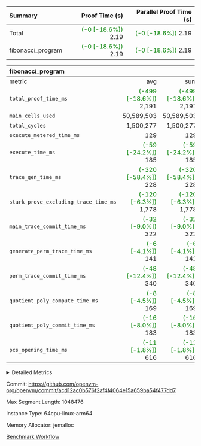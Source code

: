 | Summary | Proof Time (s) | Parallel Proof Time (s) |
|:---|---:|---:|
| Total | <span style='color: green'>(-0 [-18.6%])</span> 2.19 | <span style='color: green'>(-0 [-18.6%])</span> 2.19 |
| fibonacci_program | <span style='color: green'>(-0 [-18.6%])</span> 2.19 | <span style='color: green'>(-0 [-18.6%])</span> 2.19 |


| fibonacci_program |||||
|:---|---:|---:|---:|---:|
|metric|avg|sum|max|min|
| `total_proof_time_ms ` | <span style='color: green'>(-499 [-18.6%])</span> 2,191 | <span style='color: green'>(-499 [-18.6%])</span> 2,191 | <span style='color: green'>(-499 [-18.6%])</span> 2,191 | <span style='color: green'>(-499 [-18.6%])</span> 2,191 |
| `main_cells_used     ` |  50,589,503 |  50,589,503 |  50,589,503 |  50,589,503 |
| `total_cycles        ` |  1,500,277 |  1,500,277 |  1,500,277 |  1,500,277 |
| `execute_metered_time_ms` |  129 |  129 |  129 |  129 |
| `execute_time_ms     ` | <span style='color: green'>(-59 [-24.2%])</span> 185 | <span style='color: green'>(-59 [-24.2%])</span> 185 | <span style='color: green'>(-59 [-24.2%])</span> 185 | <span style='color: green'>(-59 [-24.2%])</span> 185 |
| `trace_gen_time_ms   ` | <span style='color: green'>(-320 [-58.4%])</span> 228 | <span style='color: green'>(-320 [-58.4%])</span> 228 | <span style='color: green'>(-320 [-58.4%])</span> 228 | <span style='color: green'>(-320 [-58.4%])</span> 228 |
| `stark_prove_excluding_trace_time_ms` | <span style='color: green'>(-120 [-6.3%])</span> 1,778 | <span style='color: green'>(-120 [-6.3%])</span> 1,778 | <span style='color: green'>(-120 [-6.3%])</span> 1,778 | <span style='color: green'>(-120 [-6.3%])</span> 1,778 |
| `main_trace_commit_time_ms` | <span style='color: green'>(-32 [-9.0%])</span> 322 | <span style='color: green'>(-32 [-9.0%])</span> 322 | <span style='color: green'>(-32 [-9.0%])</span> 322 | <span style='color: green'>(-32 [-9.0%])</span> 322 |
| `generate_perm_trace_time_ms` | <span style='color: green'>(-6 [-4.1%])</span> 141 | <span style='color: green'>(-6 [-4.1%])</span> 141 | <span style='color: green'>(-6 [-4.1%])</span> 141 | <span style='color: green'>(-6 [-4.1%])</span> 141 |
| `perm_trace_commit_time_ms` | <span style='color: green'>(-48 [-12.4%])</span> 340 | <span style='color: green'>(-48 [-12.4%])</span> 340 | <span style='color: green'>(-48 [-12.4%])</span> 340 | <span style='color: green'>(-48 [-12.4%])</span> 340 |
| `quotient_poly_compute_time_ms` | <span style='color: green'>(-8 [-4.5%])</span> 169 | <span style='color: green'>(-8 [-4.5%])</span> 169 | <span style='color: green'>(-8 [-4.5%])</span> 169 | <span style='color: green'>(-8 [-4.5%])</span> 169 |
| `quotient_poly_commit_time_ms` | <span style='color: green'>(-16 [-8.0%])</span> 183 | <span style='color: green'>(-16 [-8.0%])</span> 183 | <span style='color: green'>(-16 [-8.0%])</span> 183 | <span style='color: green'>(-16 [-8.0%])</span> 183 |
| `pcs_opening_time_ms ` | <span style='color: green'>(-11 [-1.8%])</span> 616 | <span style='color: green'>(-11 [-1.8%])</span> 616 | <span style='color: green'>(-11 [-1.8%])</span> 616 | <span style='color: green'>(-11 [-1.8%])</span> 616 |



<details>
<summary>Detailed Metrics</summary>

| group | num_segments | keygen_time_ms | fri.log_blowup | execute_metered_time_ms | commit_exe_time_ms |
| --- | --- | --- | --- | --- | --- |
| fibonacci_program | 1 | 277 | 1 | 129 | 5 | 

| group | air_name | quotient_deg | interactions | constraints |
| --- | --- | --- | --- | --- |
| fibonacci_program | AccessAdapterAir<16> | 2 | 5 | 12 | 
| fibonacci_program | AccessAdapterAir<2> | 2 | 5 | 12 | 
| fibonacci_program | AccessAdapterAir<32> | 2 | 5 | 12 | 
| fibonacci_program | AccessAdapterAir<4> | 2 | 5 | 12 | 
| fibonacci_program | AccessAdapterAir<8> | 2 | 5 | 12 | 
| fibonacci_program | BitwiseOperationLookupAir<8> | 2 | 2 | 4 | 
| fibonacci_program | MemoryMerkleAir<8> | 2 | 4 | 39 | 
| fibonacci_program | PersistentBoundaryAir<8> | 2 | 3 | 7 | 
| fibonacci_program | PhantomAir | 2 | 3 | 5 | 
| fibonacci_program | Poseidon2PeripheryAir<BabyBearParameters>, 1> | 2 | 1 | 286 | 
| fibonacci_program | ProgramAir | 1 | 1 | 4 | 
| fibonacci_program | RangeTupleCheckerAir<2> | 1 | 1 | 4 | 
| fibonacci_program | Rv32HintStoreAir | 2 | 18 | 28 | 
| fibonacci_program | VariableRangeCheckerAir | 1 | 1 | 4 | 
| fibonacci_program | VmAirWrapper<Rv32BaseAluAdapterAir, BaseAluCoreAir<4, 8> | 2 | 20 | 37 | 
| fibonacci_program | VmAirWrapper<Rv32BaseAluAdapterAir, LessThanCoreAir<4, 8> | 2 | 18 | 40 | 
| fibonacci_program | VmAirWrapper<Rv32BaseAluAdapterAir, ShiftCoreAir<4, 8> | 2 | 24 | 91 | 
| fibonacci_program | VmAirWrapper<Rv32BranchAdapterAir, BranchEqualCoreAir<4> | 2 | 11 | 20 | 
| fibonacci_program | VmAirWrapper<Rv32BranchAdapterAir, BranchLessThanCoreAir<4, 8> | 2 | 13 | 35 | 
| fibonacci_program | VmAirWrapper<Rv32CondRdWriteAdapterAir, Rv32JalLuiCoreAir> | 2 | 10 | 18 | 
| fibonacci_program | VmAirWrapper<Rv32JalrAdapterAir, Rv32JalrCoreAir> | 2 | 16 | 20 | 
| fibonacci_program | VmAirWrapper<Rv32LoadStoreAdapterAir, LoadSignExtendCoreAir<4, 8> | 2 | 18 | 33 | 
| fibonacci_program | VmAirWrapper<Rv32LoadStoreAdapterAir, LoadStoreCoreAir<4> | 2 | 17 | 40 | 
| fibonacci_program | VmAirWrapper<Rv32MultAdapterAir, DivRemCoreAir<4, 8> | 2 | 25 | 84 | 
| fibonacci_program | VmAirWrapper<Rv32MultAdapterAir, MulHCoreAir<4, 8> | 2 | 24 | 31 | 
| fibonacci_program | VmAirWrapper<Rv32MultAdapterAir, MultiplicationCoreAir<4, 8> | 2 | 19 | 19 | 
| fibonacci_program | VmAirWrapper<Rv32RdWriteAdapterAir, Rv32AuipcCoreAir> | 2 | 12 | 14 | 
| fibonacci_program | VmConnectorAir | 2 | 5 | 11 | 

| group | air_name | segment | rows | prep_cols | perm_cols | main_cols | cells |
| --- | --- | --- | --- | --- | --- | --- | --- |
| fibonacci_program | AccessAdapterAir<8> | 0 | 128 |  | 16 | 17 | 4,224 | 
| fibonacci_program | BitwiseOperationLookupAir<8> | 0 | 65,536 | 3 | 8 | 2 | 655,360 | 
| fibonacci_program | MemoryMerkleAir<8> | 0 | 512 |  | 16 | 32 | 24,576 | 
| fibonacci_program | PersistentBoundaryAir<8> | 0 | 128 |  | 12 | 20 | 4,096 | 
| fibonacci_program | PhantomAir | 0 | 1 |  | 12 | 6 | 18 | 
| fibonacci_program | Poseidon2PeripheryAir<BabyBearParameters>, 1> | 0 | 256 |  | 8 | 300 | 78,848 | 
| fibonacci_program | ProgramAir | 0 | 8,192 |  | 8 | 10 | 147,456 | 
| fibonacci_program | RangeTupleCheckerAir<2> | 0 | 524,288 | 2 | 8 | 1 | 4,718,592 | 
| fibonacci_program | Rv32HintStoreAir | 0 | 4 |  | 44 | 32 | 304 | 
| fibonacci_program | VariableRangeCheckerAir | 0 | 262,144 | 2 | 8 | 1 | 2,359,296 | 
| fibonacci_program | VmAirWrapper<Rv32BaseAluAdapterAir, BaseAluCoreAir<4, 8> | 0 | 1,048,576 |  | 52 | 36 | 92,274,688 | 
| fibonacci_program | VmAirWrapper<Rv32BaseAluAdapterAir, LessThanCoreAir<4, 8> | 0 | 524,288 |  | 40 | 37 | 40,370,176 | 
| fibonacci_program | VmAirWrapper<Rv32BranchAdapterAir, BranchEqualCoreAir<4> | 0 | 262,144 |  | 28 | 26 | 14,155,776 | 
| fibonacci_program | VmAirWrapper<Rv32BranchAdapterAir, BranchLessThanCoreAir<4, 8> | 0 | 8 |  | 32 | 32 | 512 | 
| fibonacci_program | VmAirWrapper<Rv32CondRdWriteAdapterAir, Rv32JalLuiCoreAir> | 0 | 131,072 |  | 28 | 18 | 6,029,312 | 
| fibonacci_program | VmAirWrapper<Rv32JalrAdapterAir, Rv32JalrCoreAir> | 0 | 32 |  | 36 | 28 | 2,048 | 
| fibonacci_program | VmAirWrapper<Rv32LoadStoreAdapterAir, LoadStoreCoreAir<4> | 0 | 128 |  | 52 | 41 | 11,904 | 
| fibonacci_program | VmAirWrapper<Rv32RdWriteAdapterAir, Rv32AuipcCoreAir> | 0 | 16 |  | 28 | 20 | 768 | 
| fibonacci_program | VmConnectorAir | 0 | 2 | 1 | 16 | 5 | 42 | 

| group | segment | trace_gen_time_ms | total_proof_time_ms | total_cycles | total_cells | stark_prove_excluding_trace_time_ms | quotient_poly_compute_time_ms | quotient_poly_commit_time_ms | perm_trace_commit_time_ms | pcs_opening_time_ms | main_trace_commit_time_ms | main_cells_used | generate_perm_trace_time_ms | execute_time_ms |
| --- | --- | --- | --- | --- | --- | --- | --- | --- | --- | --- | --- | --- | --- | --- |
| fibonacci_program | 0 | 228 | 2,191 | 1,500,277 | 160,837,996 | 1,778 | 169 | 183 | 340 | 616 | 322 | 50,589,503 | 141 | 185 | 

| group | segment | trace_height_constraint | weighted_sum | threshold |
| --- | --- | --- | --- | --- |
| fibonacci_program | 0 | 0 | 3,932,542 | 2,013,265,921 | 
| fibonacci_program | 0 | 1 | 10,749,400 | 2,013,265,921 | 
| fibonacci_program | 0 | 2 | 1,966,271 | 2,013,265,921 | 
| fibonacci_program | 0 | 3 | 10,749,532 | 2,013,265,921 | 
| fibonacci_program | 0 | 4 | 1,664 | 2,013,265,921 | 
| fibonacci_program | 0 | 5 | 640 | 2,013,265,921 | 
| fibonacci_program | 0 | 6 | 7,209,100 | 2,013,265,921 | 
| fibonacci_program | 0 | 7 |  | 2,013,265,921 | 
| fibonacci_program | 0 | 8 | 35,535,101 | 2,013,265,921 | 

</details>


Commit: https://github.com/openvm-org/openvm/commit/acd12ac0b576f2af4f4064e15a659ba54f477dd7

Max Segment Length: 1048476

Instance Type: 64cpu-linux-arm64

Memory Allocator: jemalloc

[Benchmark Workflow](https://github.com/openvm-org/openvm/actions/runs/15732997673)
